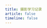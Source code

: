 ```yaml
---
title: 摄影学习记录
article: false
timeline: false
---
```


<Catalog base='/PhotographyLearningRecord/' level='1' />